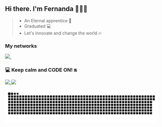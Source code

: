 ## Hi there. I'm Fernanda 👩🏻‍💻 

> *  An Eternal apprentice 🚀
> *  Graduated 💻
> *  Let's innovate and change the world 🔥

### My networks 
<div>
   <a href="https://www.linkedin.com/in/fernanda-cardoso-domenicali-83a225158/">
    <img src="https://img.shields.io/badge/linkedin-%230077B5.svg?&style=for-the-badge&logo=linkedin&logoColor=white" />
  </a>&nbsp;&nbsp;
</div>

### 💻 Keep calm and CODE ON! 🔛 
<div>
<a href="https://github.com/nandadomenicali">
<img height="180em" src="https://github-readme-stats.vercel.app/api/top-langs/?username=nandadomenicali&layout=compact&langs_count=7&theme=dracula"/>
<img height="180em" src="https://github-readme-stats.vercel.app/api?username=nandadomenicali&show_icons=true&theme=dracula&include_all_commits=true&count_private=true"/>
</div>

![Snake animation](https://github.com/nandadomenicali/nandadomenicali/blob/output/github-contribution-grid-snake.svg)
